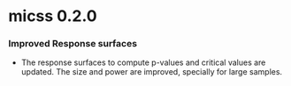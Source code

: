 # micss 0.2.0

### Improved Response surfaces

* The response surfaces to compute p-values and critical values are updated. The size and power are improved, specially for large samples.


